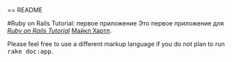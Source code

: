 == README

#Ruby on Rails Tutorial: первое приложение
Это первое приложение для
[*Ruby on Rails Tutorial*](http://railstutorial.org/)
[Майкл Хартл](http://michaelhartl.com/).

Please feel free to use a different markup language if you do not plan to run
<tt>rake doc:app</tt>.
